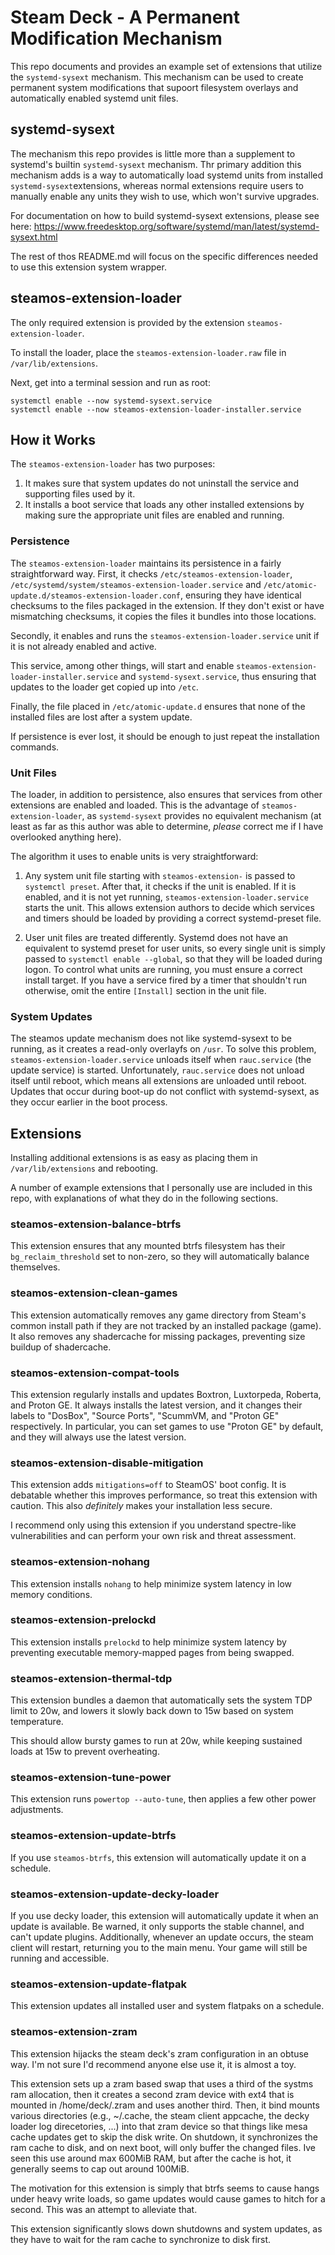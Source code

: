 # Steam Deck - A Permanent Modification Mechanism

This repo documents and provides an example set of extensions that utilize the 
`systemd-sysext` mechanism. This mechanism can be used to create permanent system
modifications that supoort filesystem overlays and automatically enabled systemd unit files.

## systemd-sysext

The mechanism this repo provides is little more than a supplement to systemd's builtin `systemd-sysext` mechanism. Thr primary addition this mechanism adds is a way to automatically load systemd units from installed `systemd-sysext`extensions, whereas normal extensions require users to manually enable any units they wish to use, which won't survive upgrades.

For documentation on how to build systemd-sysext extensions, please see here: https://www.freedesktop.org/software/systemd/man/latest/systemd-sysext.html

The rest of thos README.md will focus on the specific differences needed to use this extension system wrapper.

## steamos-extension-loader

The only required extension is provided by the extension `steamos-extension-loader`.

To install the loader, place the `steamos-extension-loader.raw` file in `/var/lib/extensions`.

Next, get into a terminal session and run as root:

```
systemctl enable --now systemd-sysext.service
systemctl enable --now steamos-extension-loader-installer.service
```

## How it Works

The `steamos-extension-loader` has two purposes:

1. It makes sure that system updates do not uninstall the service and supporting files used by it.
2. It installs a boot service that loads any other installed extensions by making sure the appropriate unit files are enabled and running.

### Persistence

The `steamos-extension-loader` maintains its persistence in a fairly straightforward way. First, it checks `/etc/steamos-extension-loader`, `/etc/systemd/system/steamos-extension-loader.service` and `/etc/atomic-update.d/steamos-extension-loader.conf`, ensuring they have identical checksums to the files packaged in the extension. If they don't exist or have mismatching checksums, it copies the files it bundles into those locations.

Secondly, it enables and runs the `steamos-extension-loader.service` unit if it is not already enabled and active.

This service, among other things, will start and enable `steamos-extension-loader-installer.service` and `systemd-sysext.service`, thus ensuring that updates to the loader get copied up into `/etc`.

Finally, the file placed in `/etc/atomic-update.d` ensures that none of the installed files are lost after a system update.

If persistence is ever lost, it should be enough to just repeat the installation commands.

### Unit Files

The loader, in addition to persistence, also ensures that services from other extensions are enabled and loaded. This is the advantage of `steamos-extension-loader`, as `systemd-sysext` provides no equivalent mechanism (at least as far as this author was able to determine, *please* correct me if I have overlooked anything here).

The algorithm it uses to enable units is very straightforward:

1. Any system unit file starting with `steamos-extension-` is passed to `systemctl preset`. After that, it checks if the unit is enabled. If it is enabled, and it is not yet running, `steamos-extension-loader.service` starts the unit. This allows extension authors to decide which services and timers should be loaded by providing a correct systemd-preset file.

2. User unit files are treated differently. Systemd does not have an equivalent to systemd preset for user units, so every single unit is simply passed to `systemctl enable --global`, so that they will be loaded during logon. To control what units are running, you must ensure a correct install target. If you have a service fired by a timer that shouldn't run otherwise, omit the entire `[Install]` section in the unit file.

### System Updates

The steamos update mechanism does not like systemd-sysext to be running, as it creates a read-only overlayfs on `/usr`. To solve this problem, `steamos-extension-loader.service` unloads itself when `rauc.service` (the update service) is started. Unfortunately, `rauc.service` does not unload itself until reboot, which means all extensions are unloaded until reboot. Updates that occur during boot-up do not conflict with systemd-sysext, as they occur earlier in the boot process.

## Extensions

Installing additional extensions is as easy as placing them in `/var/lib/extensions` and rebooting.

A number of example extensions that I personally use are included in this repo, with explanations of what they do in the following sections.

### steamos-extension-balance-btrfs

This extension ensures that any mounted btrfs filesystem has their `bg_reclaim_threshold` set to non-zero, so they will automatically balance themselves.

### steamos-extension-clean-games

This extension automatically removes any game directory from Steam's common install path if they are not tracked by an installed package (game). It also removes any shadercache for missing packages, preventing size buildup of shadercache.

### steamos-extension-compat-tools

This extension regularly installs and updates Boxtron, Luxtorpeda, Roberta, and Proton GE. It always installs the latest version, and it changes their labels to "DosBox", "Source Ports", "ScummVM, and "Proton GE" respectively. In particular, you can set games to use "Proton GE" by default, and they will always use the latest version.

### steamos-extension-disable-mitigation

This extension adds `mitigations=off` to SteamOS' boot config. It is debatable whether this improves performance, so treat this extension with caution. This also *definitely* makes your installation less secure.

I recommend only using this extension if you understand spectre-like vulnerabilities and can perform your own risk and threat assessment.

### steamos-extension-nohang

This extension installs `nohang` to help minimize system latency in low memory conditions.

### steamos-extension-prelockd

This extension installs `prelockd` to help minimize system latency by preventing executable memory-mapped pages from being swapped.

### steamos-extension-thermal-tdp

This extension bundles a daemon that automatically sets the system TDP limit to 20w, and lowers it slowly back down to 15w based on system temperature.

This should allow bursty games to run at 20w, while keeping sustained loads at 15w to prevent overheating.

### steamos-extension-tune-power

This extension runs `powertop --auto-tune`, then applies a few other power adjustments.

### steamos-extension-update-btrfs

If you use `steamos-btrfs`, this extension will automatically update it on a schedule.

### steamos-extension-update-decky-loader

If you use decky loader, this extension will automatically update it when an update is available. Be warned, it only supports the stable channel, and can't update plugins. Additionally, whenever an update occurs, the steam client will restart, returning you to the main menu. Your game will still be running and accessible.

### steamos-extension-update-flatpak

This extension updates all installed user and system flatpaks on a schedule.

### steamos-extension-zram

This extension hijacks the steam deck's zram configuration in an obtuse way. I'm not sure I'd recommend anyone else use it, it is almost a toy.

This extension sets up a zram based swap that uses a third of the systms ram allocation, then it creates a second zram device with ext4 that is mounted in /home/deck/.zram and uses another third. Then, it bind mounts various directories (e.g., ~/.cache, the steam client appcache, the decky loader log direcetories, ...) into that zram device so that things like mesa cache updates get to skip the disk write. On shutdown, it synchronizes the ram cache to disk, and on next boot, will only buffer the changed files. Ive seen this use around max 600MiB RAM, but after the cache is hot, it generally seems to cap out around 100MiB.


The motivation for this extension is simply that btrfs seems to cause hangs under heavy write loads, so game updates would cause games to hitch for a second. This was an attempt to alleviate that.

This extension significantly slows down shutdowns and system updates, as they have to wait for the ram cache to synchronize to disk first.
